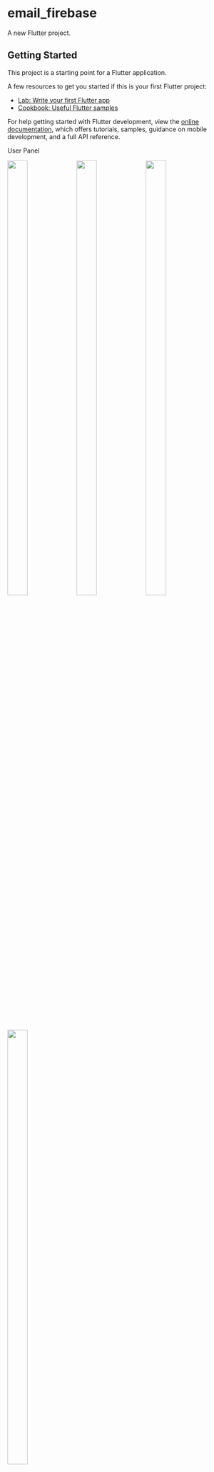 # email_firebase

A new Flutter project.

## Getting Started

This project is a starting point for a Flutter application.

A few resources to get you started if this is your first Flutter project:

- [Lab: Write your first Flutter app](https://docs.flutter.dev/get-started/codelab)
- [Cookbook: Useful Flutter samples](https://docs.flutter.dev/cookbook)

For help getting started with Flutter development, view the
[online documentation](https://docs.flutter.dev/), which offers tutorials,
samples, guidance on mobile development, and a full API reference.


User Panel

<p float="center">

 <img src="https://github.com/MehulZinzuvadiya/email_firebase/assets/120629701/31f0cfeb-d0f7-42df-aea7-9c8066cce740" width=30% height=50%>
 <img src="https://github.com/MehulZinzuvadiya/email_firebase/assets/120629701/d8671179-fc2a-427e-b30d-deda4cfb1f9a" width=30% height=50%>
 <img src="https://github.com/MehulZinzuvadiya/email_firebase/assets/120629701/af226e9e-2d59-4405-850d-740508aedbdc" width=30% height=50%>
  <img src="https://github.com/MehulZinzuvadiya/email_firebase/assets/120629701/e9b182a9-7209-4cc7-a837-70478df648b5" width=30% height=50%>
 
 
</p>

Admin Panel.

<p float="center">

 <img src="https://github.com/MehulZinzuvadiya/email_firebase/assets/120629701/05862e92-46ab-407a-935b-a2ba7fe25c8e" width=30% height=50%>
 <img src="https://github.com/MehulZinzuvadiya/email_firebase/assets/120629701/4b5ca3db-42fd-4e4a-8fc7-3b3a61c1dbba" width=30% height=50%>
 <img src="https://github.com/MehulZinzuvadiya/email_firebase/assets/120629701/46c6a7ff-5484-42c5-9100-7a5d8d2a8564" width=30% height=50%>
 <img src="https://github.com/MehulZinzuvadiya/email_firebase/assets/120629701/ed0674c2-795e-42ee-9bc5-280b960a3adb" width=30% height=50%>
 
</p>







